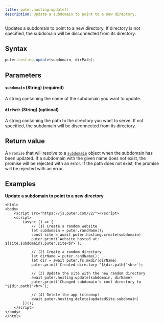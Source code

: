 ```yaml
---
title: puter.hosting.update()
description: Update a subdomain to point to a new directory.
---
```


Updates a subdomain to point to a new directory. If directory is not specified, the subdomain will be disconnected from its directory.

## Syntax

```js
puter.hosting.update(subdomain, dirPath);
```

## Parameters

#### `subdomain` (String) (required)

A string containing the name of the subdomain you want to update.

#### `dirPath` (String) (optional)

A string containing the path to the directory you want to serve. If not specified, the subdomain will be disconnected from its directory.

## Return value

A `Promise` that will resolve to a [`subdomain`](/Objects/subdomain/) object when the subdomain has been updated. If a subdomain with the given name does not exist, the promise will be rejected with an error. If the path does not exist, the promise will be rejected with an error.

## Examples

<strong class="example-title">Update a subdomain to point to a new directory</strong>

```html;hosting-update
<html>
<body>
    <script src="https://js.puter.com/v2/"></script>
    <script>
        (async () => {
            // (1) Create a random website
            let subdomain = puter.randName();
            const site = await puter.hosting.create(subdomain)
            puter.print(`Website hosted at: ${site.subdomain}.puter.site<br>`);

            // (2) Create a random directory
            let dirName = puter.randName();
            let dir = await puter.fs.mkdir(dirName)
            puter.print(`Created directory "${dir.path}"<br>`);

            // (3) Update the site with the new random directory
            await puter.hosting.update(subdomain, dirName)
            puter.print(`Changed subdomain's root directory to "${dir.path}"<br>`);

            // (4) Delete the app (cleanup)
            await puter.hosting.delete(updatedSite.subdomain)
        })();
    </script>
</body>
</html>
```
